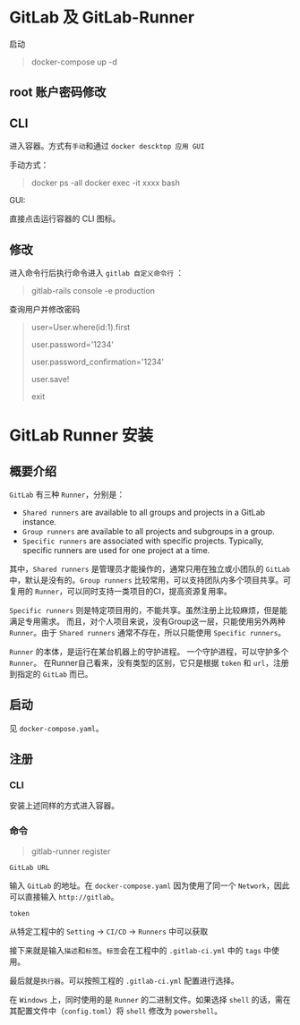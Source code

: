 # GitLab 及 GitLab-Runner

启动

> docker-compose up -d


## root 账户密码修改

## CLI

进入容器。方式有`手动`和通过 `docker descktop 应用 GUI`

手动方式：
> docker ps -all
> docker exec -it xxxx bash


GUI:

直接点击运行容器的 CLI 图标。

## 修改
进入命令行后执行命令进入 `gitlab 自定义命令行` ：

> gitlab-rails console -e production


查询用户并修改密码

> user=User.where(id:1).first
>
> user.password='1234'
>
> user.password_confirmation='1234'
>
> user.save!
>
> exit

# GitLab Runner 安装

## 概要介绍

`GitLab` 有三种 `Runner`，分别是：

- `Shared runners` are available to all groups and projects in a GitLab instance.
- `Group runners` are available to all projects and subgroups in a group.
- `Specific runners` are associated with specific projects. Typically, specific runners are used for one project at a time.


其中，`Shared runners` 是管理员才能操作的，通常只用在独立或小团队的 `GitLab` 中，默认是没有的。`Group runners` 比较常用，可以支持团队内多个项目共享。可复用的 `Runner`，可以同时支持一类项目的CI，提高资源复用率。

`Specific runners` 则是特定项目用的，不能共享。虽然注册上比较麻烦，但是能满足专用需求。 而且，对个人项目来说，没有Group这一层，只能使用另外两种 `Runner`。由于 `Shared runners` 通常不存在，所以只能使用 `Specific runners`。

`Runner` 的本体，是运行在某台机器上的守护进程。 一个守护进程，可以守护多个 `Runner`。 在Runner自己看来，没有类型的区别，它只是根据 `token` 和 `url`，注册到指定的 `GitLab` 而已。

## 启动

见 `docker-compose.yaml`。


## 注册
### CLI

安装上述同样的方式进入容器。

### 命令

> gitlab-runner register

`GitLab URL`

输入 `GitLab` 的地址。在 `docker-compose.yaml` 因为使用了同一个 `Network`，因此可以直接输入 `http://gitlab`。

`token`

从特定工程中的 `Setting` -> `CI/CD` -> `Runners` 中可以获取

接下来就是输入`描述`和`标签`。`标签`会在工程中的 `.gitlab-ci.yml` 中的 `tags` 中使用。

最后就是`执行器`。可以按照工程的 `.gitlab-ci.yml` 配置进行选择。

在 `Windows` 上，同时使用的是 `Runner` 的二进制文件。如果选择 `shell` 的话，需在其配置文件中（`config.toml`）将 `shell` 修改为 `powershell`。
